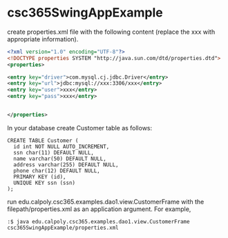 # csc365SwingAppExample

create properties.xml file with the following content (replace the xxx with appropriate information).

```xml
<?xml version="1.0" encoding="UTF-8"?>
<!DOCTYPE properties SYSTEM "http://java.sun.com/dtd/properties.dtd">
<properties>

<entry key="driver">com.mysql.cj.jdbc.Driver</entry>
<entry key="url">jdbc:mysql://xxx:3306/xxx</entry>
<entry key="user">xxx</entry>
<entry key="pass">xxx</entry>


</properties>
```

In your database create Customer table as follows:
```
CREATE TABLE Customer (
  id int NOT NULL AUTO_INCREMENT,
  ssn char(11) DEFAULT NULL,
  name varchar(50) DEFAULT NULL,
  address varchar(255) DEFAULT NULL,
  phone char(12) DEFAULT NULL,
  PRIMARY KEY (id),
  UNIQUE KEY ssn (ssn)
);
```
run edu.calpoly.csc365.examples.dao1.view.CustomerFrame with the filepath/properties.xml as an application argument.
For example,
```
:$ java edu.calpoly.csc365.examples.dao1.view.CustomerFrame csc365SwingAppExample/properties.xml
```
